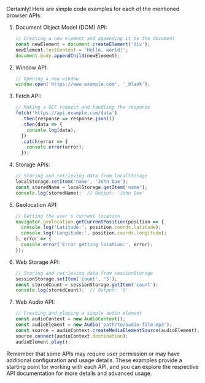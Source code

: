 Certainly! Here are simple code examples for each of the mentioned browser APIs:

1. Document Object Model (DOM) API:
   ```javascript
   // Creating a new element and appending it to the document
   const newElement = document.createElement('div');
   newElement.textContent = 'Hello, world!';
   document.body.appendChild(newElement);
   ```

2. Window API:
   ```javascript
   // Opening a new window
   window.open('https://www.example.com', '_blank');
   ```

3. Fetch API:
   ```javascript
   // Making a GET request and handling the response
   fetch('https://api.example.com/data')
     .then(response => response.json())
     .then(data => {
       console.log(data);
     })
     .catch(error => {
       console.error(error);
     });
   ```

4. Storage APIs:
   ```javascript
   // Storing and retrieving data from localStorage
   localStorage.setItem('name', 'John Doe');
   const storedName = localStorage.getItem('name');
   console.log(storedName);  // Output: 'John Doe'
   ```

5. Geolocation API:
   ```javascript
   // Getting the user's current location
   navigator.geolocation.getCurrentPosition(position => {
     console.log('Latitude:', position.coords.latitude);
     console.log('Longitude:', position.coords.longitude);
   }, error => {
     console.error('Error getting location:', error);
   });
   ```

6. Web Storage API:
   ```javascript
   // Storing and retrieving data from sessionStorage
   sessionStorage.setItem('count', '5');
   const storedCount = sessionStorage.getItem('count');
   console.log(storedCount);  // Output: '5'
   ```

7. Web Audio API:
   ```javascript
   // Creating and playing a simple audio element
   const audioContext = new AudioContext();
   const audioElement = new Audio('path/to/audio-file.mp3');
   const source = audioContext.createMediaElementSource(audioElement);
   source.connect(audioContext.destination);
   audioElement.play();
   ```

Remember that some APIs may require user permission or may have additional configuration and usage details. These examples provide a starting point for working with each API, and you can explore the respective API documentation for more details and advanced usage.